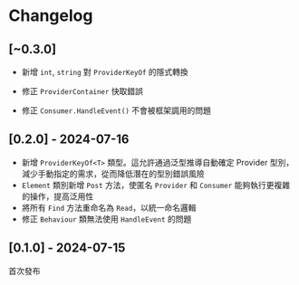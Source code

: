 # Changelog

## [~0.3.0]

- 新增 `int`, `string` 對 `ProviderKeyOf` 的隱式轉換

- 修正 `ProviderContainer` 快取錯誤
- 修正 `Consumer.HandleEvent()` 不會被框架調用的問題

## [0.2.0] - 2024-07-16

- 新增 `ProviderKeyOf<T>` 類型。這允許通過泛型推導自動確定 Provider 型別，減少手動指定的需求，從而降低潛在的型別錯誤風險
- `Element` 類別新增 `Post` 方法，使匿名 `Provider` 和 `Consumer` 能夠執行更複雜的操作，提高泛用性
- 將所有 `Find` 方法重命名為 `Read`，以統一命名邏輯
- 修正 `Behaviour` 類無法使用 `HandleEvent` 的問題

## [0.1.0] - 2024-07-15

首次發布
